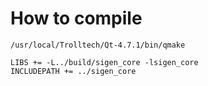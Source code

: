 # How to compile

```
/usr/local/Trolltech/Qt-4.7.1/bin/qmake
```

```
LIBS += -L../build/sigen_core -lsigen_core
INCLUDEPATH += ../sigen_core
```
